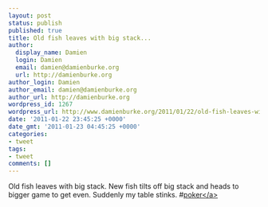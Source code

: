 ```yaml
---
layout: post
status: publish
published: true
title: Old fish leaves with big stack...
author:
  display_name: Damien
  login: Damien
  email: damien@damienburke.org
  url: http://damienburke.org
author_login: Damien
author_email: damien@damienburke.org
author_url: http://damienburke.org
wordpress_id: 1267
wordpress_url: http://www.damienburke.org/2011/01/22/old-fish-leaves-with-big-stack/
date: '2011-01-22 23:45:25 +0000'
date_gmt: '2011-01-23 04:45:25 +0000'
categories:
- tweet
tags:
- tweet
comments: []
---
```

<p>Old fish leaves with big stack. New fish tilts off big stack and heads to bigger game to get even. Suddenly my table stinks. #<a href="http:&#47;&#47;search.twitter.com&#47;search?q=%23poker" class="aktt_hashtag">poker<&#47;a></p>
